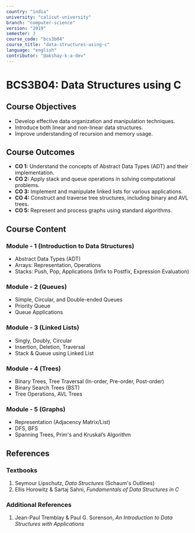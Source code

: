 ```yaml
---
country: "india"
university: "calicut-university"
branch: "computer-science"
version: "2019"
semester: 3
course_code: "bcs3b04"
course_title: "data-structures-using-c"
language: "english"
contributor: "@akshay-k-a-dev"
---
```


# BCS3B04: Data Structures using C

## Course Objectives
* Develop effective data organization and manipulation techniques.
* Introduce both linear and non-linear data structures.
* Improve understanding of recursion and memory usage.

## Course Outcomes
* **CO 1:** Understand the concepts of Abstract Data Types (ADT) and their implementation.
* **CO 2:** Apply stack and queue operations in solving computational problems.
* **CO 3:** Implement and manipulate linked lists for various applications.
* **CO 4:** Construct and traverse tree structures, including binary and AVL trees.
* **CO 5:** Represent and process graphs using standard algorithms.

## Course Content

### Module - 1 (Introduction to Data Structures)
* Abstract Data Types (ADT)
* Arrays: Representation, Operations
* Stacks: Push, Pop, Applications (Infix to Postfix, Expression Evaluation)

### Module - 2 (Queues)
* Simple, Circular, and Double-ended Queues
* Priority Queue
* Queue Applications

### Module - 3 (Linked Lists)
* Singly, Doubly, Circular
* Insertion, Deletion, Traversal
* Stack & Queue using Linked List

### Module - 4 (Trees)
* Binary Trees, Tree Traversal (In-order, Pre-order, Post-order)
* Binary Search Trees (BST)
* Tree Operations, AVL Trees

### Module - 5 (Graphs)
* Representation (Adjacency Matrix/List)
* DFS, BFS
* Spanning Trees, Prim's and Kruskal’s Algorithm

## References
### Textbooks
1. Seymour Lipschutz, *Data Structures* (Schaum's Outlines)
2. Ellis Horowitz & Sartaj Sahni, *Fundamentals of Data Structures in C*

### Additional References
1. Jean-Paul Tremblay & Paul G. Sorenson, *An Introduction to Data Structures with Applications*
